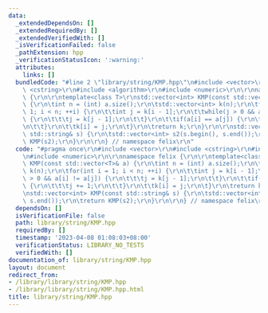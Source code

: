 ```yaml
---
data:
  _extendedDependsOn: []
  _extendedRequiredBy: []
  _extendedVerifiedWith: []
  _isVerificationFailed: false
  _pathExtension: hpp
  _verificationStatusIcon: ':warning:'
  attributes:
    links: []
  bundledCode: "#line 2 \"library/string/KMP.hpp\"\n#include <vector>\r\n#include\
    \ <cstring>\r\n#include <algorithm>\r\n#include <numeric>\r\n\r\nnamespace felix\
    \ {\r\n\r\ntemplate<class T>\r\nstd::vector<int> KMP(const std::vector<T>& a)\
    \ {\r\n\tint n = (int) a.size();\r\n\tstd::vector<int> k(n);\r\n\tfor(int i =\
    \ 1; i < n; ++i) {\r\n\t\tint j = k[i - 1];\r\n\t\twhile(j > 0 && a[i] != a[j])\
    \ {\r\n\t\t\tj = k[j - 1];\r\n\t\t}\r\n\t\tif(a[i] == a[j]) {\r\n\t\t\tj += 1;\r\
    \n\t\t}\r\n\t\tk[i] = j;\r\n\t}\r\n\treturn k;\r\n}\r\n\r\nstd::vector<int> KMP(const\
    \ std::string& s) {\r\n\tstd::vector<int> s2(s.begin(), s.end());\r\n\treturn\
    \ KMP(s2);\r\n}\r\n\r\n} // namespace felix\r\n"
  code: "#pragma once\r\n#include <vector>\r\n#include <cstring>\r\n#include <algorithm>\r\
    \n#include <numeric>\r\n\r\nnamespace felix {\r\n\r\ntemplate<class T>\r\nstd::vector<int>\
    \ KMP(const std::vector<T>& a) {\r\n\tint n = (int) a.size();\r\n\tstd::vector<int>\
    \ k(n);\r\n\tfor(int i = 1; i < n; ++i) {\r\n\t\tint j = k[i - 1];\r\n\t\twhile(j\
    \ > 0 && a[i] != a[j]) {\r\n\t\t\tj = k[j - 1];\r\n\t\t}\r\n\t\tif(a[i] == a[j])\
    \ {\r\n\t\t\tj += 1;\r\n\t\t}\r\n\t\tk[i] = j;\r\n\t}\r\n\treturn k;\r\n}\r\n\r\
    \nstd::vector<int> KMP(const std::string& s) {\r\n\tstd::vector<int> s2(s.begin(),\
    \ s.end());\r\n\treturn KMP(s2);\r\n}\r\n\r\n} // namespace felix\r\n"
  dependsOn: []
  isVerificationFile: false
  path: library/string/KMP.hpp
  requiredBy: []
  timestamp: '2023-04-08 01:08:03+08:00'
  verificationStatus: LIBRARY_NO_TESTS
  verifiedWith: []
documentation_of: library/string/KMP.hpp
layout: document
redirect_from:
- /library/library/string/KMP.hpp
- /library/library/string/KMP.hpp.html
title: library/string/KMP.hpp
---
```

